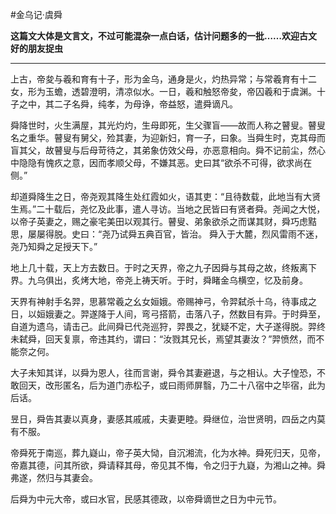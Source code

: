 #金乌记·虞舜

**这篇文大体是文言文，不过可能混杂一点白话，估计问题多的一批……欢迎古文好的朋友捉虫**

-------------------

上古，帝夋与羲和育有十子，形为金乌，通身是火，灼热异常；与常羲育有十二女，形为玉蟾，透碧澄明，清凉似水。一日，羲和触怒帝夋，帝囚羲和于虞渊。十子之中，其二子名舜，纯孝，为母诤，帝益怒，遣舜谪凡。

舜降世时，火生满屋，其光灼灼，生母即死，生父骤盲――故而人称之瞽叟。瞽叟名之重华。瞽叟有舅父，殓其妻，为迎新妇，育一子，曰象。当舜生时，克其母而盲其父，故瞽叟与后母苛待之，其弟象仿效父母，亦恶意相向。舜不记前尘，然心中隐隐有愧疚之意，因而孝顺父母，不嫌其恶。史曰其“欲杀不可得，欲求尚在侧。”

却道舜降生之日，帝尧观其降生处红霞如火，语其吏：“且待数载，此地当有大贤生焉。”二十载后，尧忆及此事，遣人寻访。当地之民皆曰有贤者舜。尧闻之大悦，以帝子英妻之，赐之豪宅美田以观其行。瞽叟、弟象欲杀之而谋其财，舜巧虑黠思，屡屡得脱。史曰：“尧乃试舜五典百官，皆治。 舜入于大麓，烈风雷雨不迷，尧乃知舜之足授天下。”

地上几十载，天上方去数日。于时之天界，帝之九子因舜与其母之故，终叛离下界。九乌俱出，炙烤大地，帝尧上祷天听。于时，舜睹金乌横空，忆及前身。

天界有神射手名羿，思慕常羲之幺女姮娥。帝赐神弓，令羿弑杀十乌，待事成之日，以姮娥妻之。羿遂降于人间，弯弓搭箭，击落八子，然数目有异。于时舜至，自道为遗乌，请击己。此间舜已代尧巡狩，羿畏之，犹疑不定，大子遂得脱。羿终未弑舜，回天复禀，帝违其约，谓曰：“汝戮其兄长，焉望其妻汝？”羿愤然，而不能奈之何。

大子未知其详，以舜为恩人，往而言谢，舜令其妻避退，与之相认。大子惶恐，不敢回天，改形匿名，后为道门赤松子，或曰雨师屏翳，乃二十八宿中之毕宿，此为后话。

昱日，舜告其妻以真身，妻感其戚戚，夫妻更睦。舜继位，治世贤明，四岳之内莫有不服。

帝舜死于南巡，葬九嶷山，帝子英大恸，自沉湘流，化为水神。舜死归天，见帝，帝嘉其德，问其所欲，舜请释其母，帝见其不悔，令之归于九嶷，为湘山之神。舜弗遂，然归与其妻会。

后舜为中元大帝，或曰水官，民感其德政，以帝舜谪世之日为中元节。
